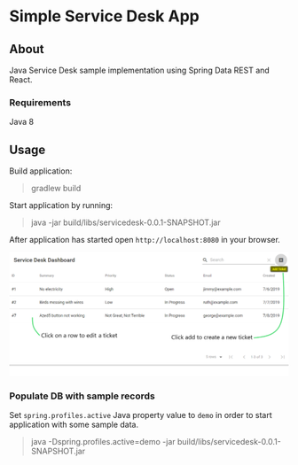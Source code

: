 # Simple Service Desk App

## About

Java Service Desk sample implementation using Spring Data REST and React.

### Requirements

Java 8

## Usage

Build application:

> gradlew build

Start application by running:

> java -jar build/libs/servicedesk-0.0.1-SNAPSHOT.jar

After application has started open `http://localhost:8080` in your browser.

![dashboard_PNG](https://github.com/perfectglitch/servicedesk/raw/develop/servicedesk.PNG)

### Populate DB with sample records

Set `spring.profiles.active` Java property value to `demo` in order to start application with some sample data.

> java -Dspring.profiles.active=demo -jar build/libs/servicedesk-0.0.1-SNAPSHOT.jar

